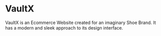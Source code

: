 # VaultX

VaultX is an Ecommerce Website created for an imaginary Shoe Brand. It has a modern and sleek approach to its design interface. 
